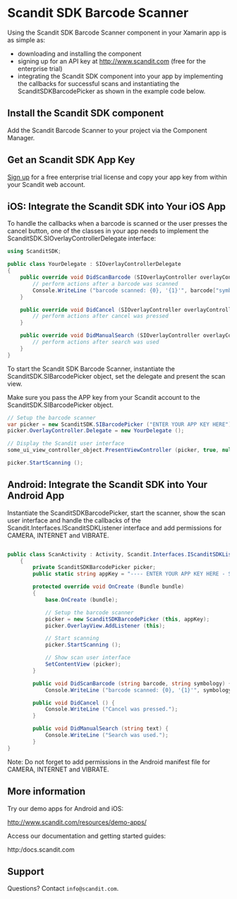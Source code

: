 Scandit SDK Barcode Scanner
===========================================

Using the Scandit SDK Barcode Scanner component in your Xamarin app is as simple as:

* downloading and installing the component
* signing up for an API key at http://www.scandit.com (free for the enterprise trial)
* integrating the Scandit SDK component into your app by implementing the callbacks for successful scans and instantiating the ScanditSDKBarcodePicker as shown in the example code below.

Install the Scandit SDK component
---------------------------------

Add the Scandit Barcode Scanner to your project via the Component Manager.

Get an Scandit SDK App Key
--------------------------

[Sign up](http://www.scandit.com/pricing) for a free enterprise trial license and copy your app key from within your Scandit web account.


iOS: Integrate the Scandit SDK into Your iOS App
---------------------------------------

To handle the callbacks when a barcode is scanned or the user presses the cancel button, one of the classes in your app needs to implement the ScanditSDK.SIOverlayControllerDelegate interface:

```csharp
using ScanditSDK;

public class YourDelegate : SIOverlayControllerDelegate
{
	public override void DidScanBarcode (SIOverlayController overlayController, NSDictionary barcode) {
		// perform actions after a barcode was scanned
		Console.WriteLine ("barcode scanned: {0}, '{1}'", barcode["symbology"], barcode["barcode"]);
	}

	public override void DidCancel (SIOverlayController overlayController, NSDictionary status) {
		// perform actions after cancel was pressed
	}

	public override void DidManualSearch (SIOverlayController overlayController, string text) {
		// perform actions after search was used
	}
}
```

To start the Scandit SDK Barcode Scanner, instantiate the ScanditSDK.SIBarcodePicker object, set the delegate and present the scan view.

Make sure you pass the APP key from your Scandit account to the ScanditSDK.SIBarcodePicker object.


```csharp
// Setup the barcode scanner
var picker = new ScanditSDK.SIBarcodePicker ("ENTER YOUR APP KEY HERE");
picker.OverlayController.Delegate = new YourDelegate ();

// Display the Scandit user interface
some_ui_view_controller_object.PresentViewController (picker, true, null);

picker.StartScanning ();
```

Android: Integrate the Scandit SDK into Your Android App
---------------------------------------

Instantiate the ScanditSDKBarcodePicker, start the scanner, show the scan user interface and handle the callbacks of the Scandit.Interfaces.IScanditSDKListener interface and add permissions for CAMERA, INTERNET and VIBRATE.

```csharp

public class ScanActivity : Activity, Scandit.Interfaces.IScanditSDKListener
	{
		private ScanditSDKBarcodePicker picker;
		public static string appKey = "---- ENTER YOUR APP KEY HERE - SIGN UP AT WWW.SCANDIT.COM ----";

		protected override void OnCreate (Bundle bundle)
		{
			base.OnCreate (bundle);

			// Setup the barcode scanner
			picker = new ScanditSDKBarcodePicker (this, appKey);
			picker.OverlayView.AddListener (this);

			// Start scanning
			picker.StartScanning ();

			// Show scan user interface
			SetContentView (picker);
		}

		public void DidScanBarcode (string barcode, string symbology) {
			Console.WriteLine ("barcode scanned: {0}, '{1}'", symbology, barcode);

		public void DidCancel () {
			Console.WriteLine ("Cancel was pressed.");
		}

		public void DidManualSearch (string text) {
			Console.WriteLine ("Search was used.");
		}
}
```

Note: Do not forget to add permissions in the Android manifest file for CAMERA, INTERNET and VIBRATE.



More information
----------------

Try our demo apps for Android and iOS: 

http://www.scandit.com/resources/demo-apps/

Access our documentation and getting started guides: 

http:/docs.scandit.com


Support
-------

Questions? Contact `info@scandit.com`.
